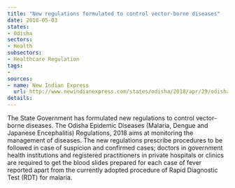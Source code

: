 ```yaml
---
title: "New regulations formulated to control vector-borne diseases"
date: 2018-05-03
states:
- Odisha
sectors:
- Health
subsectors:
- Healthcare Regulation
tags:
- 
sources:
- name: New Indian Express
  url: http://www.newindianexpress.com/states/odisha/2018/apr/29/odisha-government-formulates-new-regulations-for-epidemic-diseases-1807715.html
details:
---
```


The State Government has formulated new regulations to control vector-borne diseases. The Odisha Epidemic Diseases (Malaria, Dengue and Japanese Encephalitis) Regulations, 2018 aims at monitoring the management of diseases. The new regulations prescribe procedures to be followed in case of suspicion and confirmed cases; doctors in government health institutions and registered practitioners in private hospitals or clinics are required to get the blood slides prepared for each case of fever reported apart from the currently adopted procedure of Rapid Diagnostic Test (RDT) for malaria.

